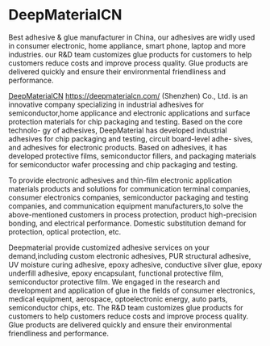 # DeepMaterialCN

Best adhesive & glue manufacturer in China, our adhesives are widly used in consumer electronic, home appliance, smart phone, laptop and more industries. our R&D team customizes glue products for customers to help customers reduce costs and improve process quality. Glue products are delivered quickly and ensure their environmental friendliness and performance.

[DeepMaterialCN](https://www.deepmaterialcn.com/) https://deepmaterialcn.com/ (Shenzhen) Co., Ltd. is an innovative company specializing in industrial adhesives for semiconductor,home applicance and electronic applications and surface protection materials for chip packaging and testing. Based on the core technolo- gy of adhesives, DeepMaterial has developed industrial adhesives for chip packaging and testing, circuit board-level adhe- sives, and adhesives for electronic products. Based on adhesives, it has developed protective films, semiconductor fillers, and packaging materials for semiconductor wafer processing and chip packaging and testing. 
 
To provide electronic adhesives and thin-film electronic application materials products and solutions for communication terminal companies, consumer electronics companies, semiconductor packaging and testing companies, and communication equipment manufacturers,to solve the above-mentioned customers in process protection, product high-precision bonding, and electrical performance. Domestic substitution demand for protection, optical protection, etc.

Deepmaterial provide customized adhesive services on your demand,including custom electronic adhesives, PUR structural adhesive, UV moisture curing adhesive, epoxy adhesive, conductive silver glue, epoxy underfill adhesive, epoxy encapsulant, functional protective film, semiconductor protective film. We engaged in the research and development and application of glue in the fields of consumer electronics, medical equipment, aerospace, optoelectronic energy, auto parts, semiconductor chips, etc. The R&D team customizes glue products for customers to help customers reduce costs and improve process quality. Glue products are delivered quickly and ensure their environmental friendliness and performance.

